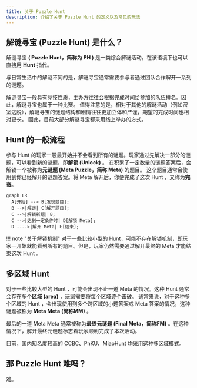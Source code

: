 ```yaml
---
title: 关于 Puzzle Hunt
description: 介绍了关于 Puzzle Hunt 的定义以及常见的玩法
---
```


## 解谜寻宝 (Puzzle Hunt) 是什么？

解谜寻宝 **( Puzzle Hunt，简称为 PH )** 是一类综合解谜活动。在该语境下也可以直接用 **Hunt** 指代。

与日常生活中的解谜不同的是，解谜寻宝通常需要参与者通过团队合作解开一系列的谜题。

解谜寻宝一般具有竞技性质，主办方往往会根据完成时间给参加的队伍排名。因此，解谜寻宝也属于一种比赛。
值得注意的是，相对于其他的解谜活动（例如密室逃脱），解谜寻宝的谜题结构和剧情往往更加立体和严谨，期望的完成时间也相对更长。
因此，目前大部分解谜寻宝都采用线上举办的方式。

## Hunt 的一般流程

参与 Hunt 的玩家一般最开始并不会看到所有的谜题。玩家通过先解决一部分的谜题，可以看到新的谜题，即**解锁 (Unlock)** 。
在积累了一定数量的谜题答案后，会解锁一个被称为**元谜题 (Meta Puzzle，简称 Meta)** 的题目。
这个题目通常会使用到你已经解开的谜题答案。将 Meta 解开后，你便完成了这次 Hunt ，又称为**完赛**。

``` mermaid
graph LR
  A[开始] --> B[发现题目];
  B -->|解谜| C[解开题目];
  C -->|解锁新题| B;
  C -->|达到一定条件时| D[解锁 Meta];
  D ---->|解开 Meta| E[结束];
```

!!! note "关于解锁机制"
    对于一些比较小型的 Hunt，可能不存在解锁机制，即玩家一开始就能看到所有的题目。但是，玩家仍然需要通过解开最终的 Meta 才能结束这次 Hunt 。

## 多区域 Hunt

对于一些比较大型的 Hunt ，可能会出现不止一道 Meta 的情况。这种 Hunt 通常会存在多个**区域 (area)** ，玩家需要将每个区域逐个击破。
通常来说，对于这种多个区域的 Hunt ，会出现使用到多个跨区域的小题答案或 Meta 答案的情况，这种谜题被称为 **Meta Meta (简称MM)** 。

最后的一道 Meta Meta 通常被称为**最终元谜题 (Final Meta，简称FM)** 。在这种情况下，解开最终元谜题标志着玩家顺利完成了本次活动。

目前，国内知名度较高的 CCBC、PnKU、MiaoHunt 均采用这种多区域模式。

## 那 Puzzle Hunt 难吗？

难。

